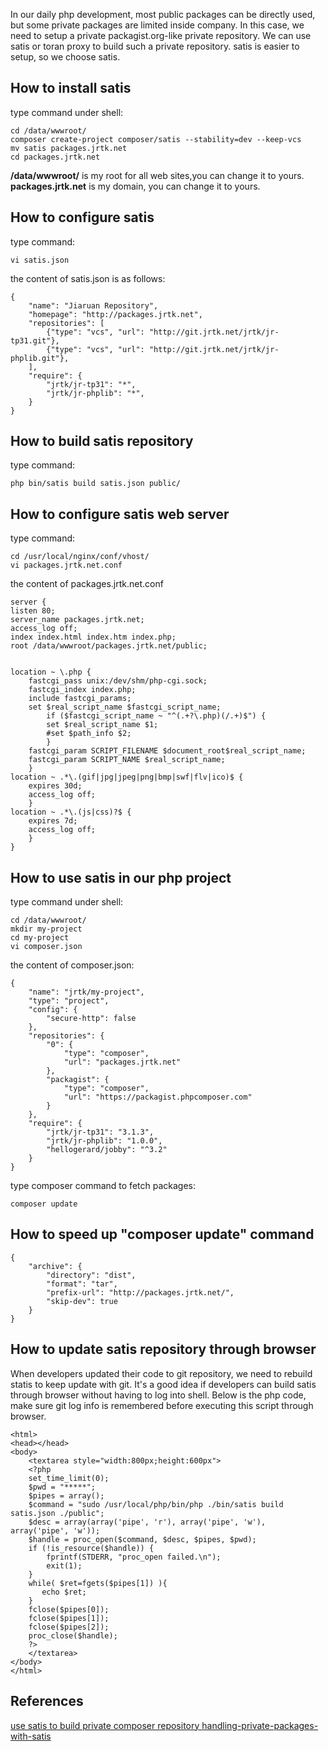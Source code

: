 In our daily php development, most public packages can be directly used, but some private packages are limited inside company. In this case, we need to setup a private packagist.org-like private repository. We can use satis or toran proxy to build such a private repository. satis is easier to setup, so we choose satis.

## How to install satis

type command under shell:

```
cd /data/wwwroot/
composer create-project composer/satis --stability=dev --keep-vcs
mv satis packages.jrtk.net
cd packages.jrtk.net
```

**/data/wwwroot/** is my root for all web sites,you can change it to yours.
**packages.jrtk.net** is my domain, you can change it to yours.

## How to configure satis

type command:
```
vi satis.json
```

the content of satis.json is as follows:
```
{
    "name": "Jiaruan Repository",
    "homepage": "http://packages.jrtk.net",
    "repositories": [
        {"type": "vcs", "url": "http://git.jrtk.net/jrtk/jr-tp31.git"},
        {"type": "vcs", "url": "http://git.jrtk.net/jrtk/jr-phplib.git"},
    ],
    "require": {
        "jrtk/jr-tp31": "*",
        "jrtk/jr-phplib": "*",
    }
}
```


## How to build satis repository

type command:
```
php bin/satis build satis.json public/
```


## How to configure satis web server

type command:
```
cd /usr/local/nginx/conf/vhost/
vi packages.jrtk.net.conf
```

the content of packages.jrtk.net.conf
```
server {
listen 80;
server_name packages.jrtk.net;
access_log off;
index index.html index.htm index.php;
root /data/wwwroot/packages.jrtk.net/public;


location ~ \.php {
    fastcgi_pass unix:/dev/shm/php-cgi.sock;
    fastcgi_index index.php;
    include fastcgi_params;
    set $real_script_name $fastcgi_script_name;
        if ($fastcgi_script_name ~ "^(.+?\.php)(/.+)$") {
        set $real_script_name $1;
        #set $path_info $2;
        }
    fastcgi_param SCRIPT_FILENAME $document_root$real_script_name;
    fastcgi_param SCRIPT_NAME $real_script_name;
    }
location ~ .*\.(gif|jpg|jpeg|png|bmp|swf|flv|ico)$ {
    expires 30d;
    access_log off;
    }
location ~ .*\.(js|css)?$ {
    expires 7d;
    access_log off;
    }
}

```


## How to use satis in our php project

type command under shell:

```
cd /data/wwwroot/
mkdir my-project
cd my-project
vi composer.json
```

the content of composer.json:
```
{
    "name": "jrtk/my-project",
    "type": "project",
    "config": {
        "secure-http": false
    },
    "repositories": {
        "0": {
            "type": "composer",
            "url": "packages.jrtk.net"
        },
        "packagist": {
            "type": "composer",
            "url": "https://packagist.phpcomposer.com"
        }
    },
    "require": {
        "jrtk/jr-tp31": "3.1.3",
        "jrtk/jr-phplib": "1.0.0",
        "hellogerard/jobby": "^3.2"
    }
}

```

type composer command to fetch packages:

```
composer update
```


## How to speed up "composer update" command

```
{
    "archive": {
        "directory": "dist",
        "format": "tar",
        "prefix-url": "http://packages.jrtk.net/",
        "skip-dev": true
    }
}
```


## How to update satis repository through browser
When developers updated their code to git repository, we need to rebuild statis to keep update with git.
It's a good idea if developers can build satis through browser without having to log into shell.
Below is the php code, make sure git log info is remembered before executing this script through browser.

```
<html>
<head></head>
<body>
	<textarea style="width:800px;height:600px">
	<?php
	set_time_limit(0);
	$pwd = "*****";
	$pipes = array();
	$command = "sudo /usr/local/php/bin/php ./bin/satis build satis.json ./public";
	$desc = array(array('pipe', 'r'), array('pipe', 'w'), array('pipe', 'w'));
	$handle = proc_open($command, $desc, $pipes, $pwd);
	if (!is_resource($handle)) {
		fprintf(STDERR, "proc_open failed.\n");
		exit(1);
	}
	while( $ret=fgets($pipes[1]) ){
	   echo $ret;
	}
	fclose($pipes[0]);
	fclose($pipes[1]);
	fclose($pipes[2]);
	proc_close($handle);
	?>
	</textarea>
</body>
</html>
```


## References
[use satis to build private composer repository ](http://www.cnblogs.com/maxincai/p/5308284.html)
[handling-private-packages-with-satis](http://docs.phpcomposer.com/articles/handling-private-packages-with-satis.html)
